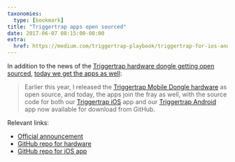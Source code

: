 ```yaml
---
taxonomies:
  type: [bookmark]
title: "Triggertrap apps open sourced"
date: 2017-06-07 08:15:00-08:00
extra:
  href: https://medium.com/triggertrap-playbook/triggertrap-for-ios-and-android-is-now-open-source-a194350e9cfc
---
```

In addition to the news of the [Triggertrap hardware dongle getting open sourced][2], [today we get the apps as well][4]:

> Earlier this year, I released the [Triggertrap Mobile Dongle hardware][1] as open source, and today, the apps join the fray as well, with the source code for both our [Triggertrap iOS][3] app and our [Triggertrap Android][5] app now available for download from GitHub.

Relevant links:
* [Official announcement][4]
* [GitHub repo for hardware][1]
* [GitHub repo for iOS app][4]

[1]: https://github.com/Triggertrap/mobile-dongle
[2]: //oyam.ca/blog/2017/05/triggertap/
[3]: https://github.com/Triggertrap/triggertrap-ios
[4]: https://medium.com/triggertrap-playbook/triggertrap-for-ios-and-android-is-now-open-source-a194350e9cfc
[5]: https://github.com/Triggertrap/triggertrap-android
